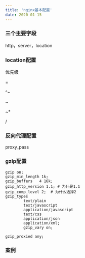 ```yaml
---
title: 'nginx基本配置'
date: 2020-01-15
---
```


### 三个主要字段

http，server，location

### location配置

优先级

=

^~

~

~*

/

### 反向代理配置

proxy_pass

### gzip配置

```shell
gzip on;
gzip_min_length 1k; 
gzip_buffers   4 16k;
gzip_http_version 1.1; # 为什是1.1
gzip_comp_level 2;  # 为什么选择2
gzip_types    
		text/plain 
		text/javascript
		application/javascript 
		text/css 
		application/json
		application/xml;
    	gzip_vary on;

gzip_proxied any;
```





### 案例





